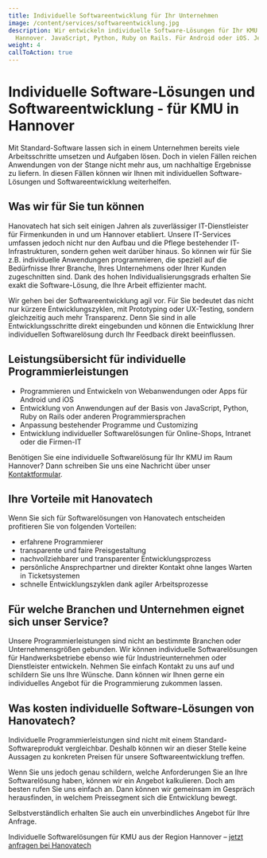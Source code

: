```yaml
---
title: Individuelle Softwareentwicklung für Ihr Unternehmen
image: /content/services/softwareentwicklung.jpg
description: Wir entwickeln individuelle Software-Lösungen für Ihr KMU in
  Hannover. JavaScript, Python, Ruby on Rails. Für Android oder iOS. Jetzt anfragen.
weight: 4
callToAction: true
---
```


# Individuelle Software-Lösungen und Software&shy;entwicklung - für KMU in Hannover

Mit Standard-Software lassen sich in einem Unternehmen bereits viele Arbeitsschritte umsetzen und Aufgaben lösen. Doch in vielen Fällen reichen Anwendungen von der Stange nicht mehr aus, um nachhaltige Ergebnisse zu liefern. In diesen Fällen können wir Ihnen mit individuellen Software-Lösungen und Softwareentwicklung weiterhelfen.

## Was wir für Sie tun können

Hanovatech hat sich seit einigen Jahren als zuverlässiger IT-Dienstleister für Firmenkunden in und um Hannover etabliert. Unsere IT-Services umfassen jedoch nicht nur den Aufbau und die Pflege bestehender IT-Infrastrukturen, sondern gehen weit darüber hinaus. So können wir für Sie z.B. individuelle Anwendungen programmieren, die speziell auf die Bedürfnisse Ihrer Branche, Ihres Unternehmens oder Ihrer Kunden zugeschnitten sind. Dank des hohen Individualisierungsgrads erhalten Sie exakt die Software-Lösung, die Ihre Arbeit effizienter macht.

Wir gehen bei der Softwareentwicklung agil vor. Für Sie bedeutet das nicht nur kürzere Entwicklungszyklen, mit Prototyping oder UX-Testing, sondern gleichzeitig auch mehr Transparenz. Denn Sie sind in alle Entwicklungsschritte direkt eingebunden und können die Entwicklung Ihrer individuellen Softwarelösung durch Ihr Feedback direkt beeinflussen.

## Leistungsübersicht für individuelle Programmierleistungen

- Programmieren und Entwickeln von Webanwendungen oder Apps für Android und iOS
- Entwicklung von Anwendungen auf der Basis von JavaScript, Python, Ruby on Rails oder anderen Programmiersprachen
- Anpassung bestehender Programme und Customizing
- Entwicklung individueller Softwarelösungen für Online-Shops, Intranet oder die Firmen-IT

Benötigen Sie eine individuelle Softwarelösung für Ihr KMU im Raum Hannover? Dann schreiben Sie uns eine Nachricht über unser [Kontaktformular](/kontakt).

## Ihre Vorteile mit Hanovatech

Wenn Sie sich für Softwarelösungen von Hanovatech entscheiden profitieren Sie von folgenden Vorteilen:

- erfahrene Programmierer
- transparente und faire Preisgestaltung
- nachvollziehbarer und transparenter Entwicklungsprozess
- persönliche Ansprechpartner und direkter Kontakt ohne langes Warten in Ticketsystemen
- schnelle Entwicklungszyklen dank agiler Arbeitsprozesse

## Für welche Branchen und Unternehmen eignet sich unser Service?

Unsere Programmierleistungen sind nicht an bestimmte Branchen oder Unternehmensgrößen gebunden. Wir können individuelle Softwarelösungen für Handwerksbetriebe ebenso wie für Industrieunternehmen oder Dienstleister entwickeln. Nehmen Sie einfach Kontakt zu uns auf und schildern Sie uns Ihre Wünsche. Dann können wir Ihnen gerne ein individuelles Angebot für die Programmierung zukommen lassen.

## Was kosten individuelle Software-Lösungen von Hanovatech?

Individuelle Programmierleistungen sind nicht mit einem Standard-Softwareprodukt vergleichbar. Deshalb können wir an dieser Stelle keine Aussagen zu konkreten Preisen für unsere Softwareentwicklung treffen.

Wenn Sie uns jedoch genau schildern, welche Anforderungen Sie an Ihre Softwarelösung haben, können wir ein Angebot kalkulieren. Doch am besten rufen Sie uns einfach an. Dann können wir gemeinsam im Gespräch herausfinden, in welchem Preissegment sich die Entwicklung bewegt.

Selbstverständlich erhalten Sie auch ein unverbindliches Angebot für Ihre Anfrage.

Individuelle Softwarelösungen für KMU aus der Region Hannover – [jetzt anfragen bei Hanovatech](/kontakt)
